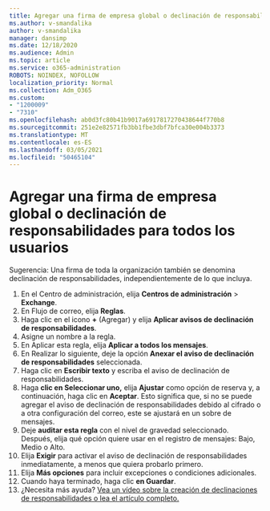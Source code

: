 ```yaml
---
title: Agregar una firma de empresa global o declinación de responsabilidades para todos los usuarios
ms.author: v-smandalika
author: v-smandalika
manager: dansimp
ms.date: 12/18/2020
ms.audience: Admin
ms.topic: article
ms.service: o365-administration
ROBOTS: NOINDEX, NOFOLLOW
localization_priority: Normal
ms.collection: Adm_O365
ms.custom:
- "1200009"
- "7310"
ms.openlocfilehash: ab0d3fc80b41b9017a6917817270438644f770b8
ms.sourcegitcommit: 251e2e82571fb3bb1fbe3dbf7bfca30e004b3373
ms.translationtype: MT
ms.contentlocale: es-ES
ms.lasthandoff: 03/05/2021
ms.locfileid: "50465104"
---
```

# <a name="add-a-global-company-signature-or-disclaimer-for-all-users"></a>Agregar una firma de empresa global o declinación de responsabilidades para todos los usuarios

Sugerencia: Una firma de toda la organización también se denomina declinación de responsabilidades, independientemente de lo que incluya.

1. En el Centro de administración, elija **Centros de administración**  >  **Exchange**.
2. En Flujo de correo, elija **Reglas**.
3. Haga clic en el icono **+** (Agregar) y elija **Aplicar avisos de declinación de responsabilidades**.
4. Asigne un nombre a la regla.
5. En Aplicar esta regla, elija **Aplicar a todos los mensajes**.
6. En Realizar lo siguiente, deje la opción **Anexar el aviso de declinación de responsabilidades** seleccionada.
7. Haga clic en **Escribir texto** y escriba el aviso de declinación de responsabilidades.
8. Haga **clic en Seleccionar uno,** elija **Ajustar** como opción de reserva y, a continuación, haga clic en **Aceptar**. Esto significa que, si no se puede agregar el aviso de declinación de responsabilidades debido al cifrado o a otra configuración del correo, este se ajustará en un sobre de mensajes.
9. Deje **auditar esta regla** con el nivel de gravedad seleccionado. Después, elija qué opción quiere usar en el registro de mensajes: Bajo, Medio o Alto.
10. Elija **Exigir** para activar el aviso de declinación de responsabilidades inmediatamente, a menos que quiera probarlo primero.
11. Elija **Más opciones** para incluir excepciones o condiciones adicionales.
12. Cuando haya terminado, haga clic **en Guardar**.
13. ¿Necesita más ayuda? [Vea un vídeo sobre la creación de declinaciones de responsabilidades o lea el artículo completo.](https://support.office.com/article/2d75860f-c527-4352-a7f6-73eba54c0c72?wt.mc_id=Chat_GlobalSignature)